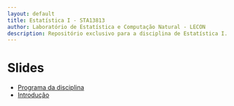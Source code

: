 ```yaml
---
layout: default
title: Estatística I - STA13813
author: Laboratório de Estatística e Computação Natural - LECON
description: Repositório exclusivo para a disciplina de Estatística I.
---
```



# Slides
  
* [Programa da disciplina](https://nataly-jm.github.io/aulas/EstatisticaI/Plano_Ensino.html)
* [Introdução](https://nataly-jm.github.io/aulas/EstatisticaI/Introducao.html)



<script src="http://code.jquery.com/jquery-1.4.2.min.js"></script> <script> var x = document.getElementsByClassName("site-footer-credits"); setTimeout(() => { x[0].remove(); }, 10); </script>
